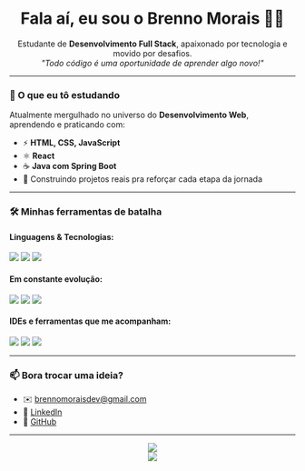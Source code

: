 <h1 align="center">Fala aí, eu sou o Brenno Morais 👨‍💻</h1>
<p align="center">
  Estudante de <strong>Desenvolvimento Full Stack</strong>, apaixonado por tecnologia e movido por desafios.  
  <br/>
  <i>"Todo código é uma oportunidade de aprender algo novo!"</i>
</p>

---

### 🚀 O que eu tô estudando

Atualmente mergulhado no universo do **Desenvolvimento Web**, aprendendo e praticando com:

- ⚡ **HTML, CSS, JavaScript**
- ⚛️ **React**
- ☕ **Java com Spring Boot**
- 🔧 Construindo projetos reais pra reforçar cada etapa da jornada

---

### 🛠️ Minhas ferramentas de batalha

#### Linguagens & Tecnologias:
<p>
  <img src="https://img.shields.io/badge/HTML5-E34F26?style=for-the-badge&logo=html5&logoColor=white"/>
  <img src="https://img.shields.io/badge/CSS3-1572B6?style=for-the-badge&logo=css3&logoColor=white"/>
  <img src="https://img.shields.io/badge/JavaScript-F7DF1E?style=for-the-badge&logo=javascript&logoColor=black"/>
</p>

#### Em constante evolução:
<p>
  <img src="https://img.shields.io/badge/React-61DAFB?style=for-the-badge&logo=react&logoColor=black"/>
  <img src="https://img.shields.io/badge/Java-007396?style=for-the-badge&logo=java&logoColor=white"/>
  <img src="https://img.shields.io/badge/Spring_Boot-6DB33F?style=for-the-badge&logo=spring-boot&logoColor=white"/>
</p>

#### IDEs e ferramentas que me acompanham:
<p>
  <img src="https://img.shields.io/badge/VS_Code-007ACC?style=for-the-badge&logo=visual-studio-code&logoColor=white"/>
  <img src="https://img.shields.io/badge/IntelliJ_IDEA-000000?style=for-the-badge&logo=intellij-idea&logoColor=white"/>
  <img src="https://img.shields.io/badge/Git-F05032?style=for-the-badge&logo=git&logoColor=white"/>
</p>

---

### 📫 Bora trocar uma ideia?

- ✉️ [brennomoraisdev@gmail.com](mailto:brennomoraisdev@gmail.com)
- 💼 [LinkedIn](https://linkedin.com/in/brennomoraisdev)
- 🧠 [GitHub](https://github.com/brennomoraisdev)

---

<p align="center">
  <img src="https://github-readme-stats.vercel.app/api?username=brennomoraisdev&show_icons=true&theme=radical&hide=prs"/>
  <br>
  <img src="https://github-readme-streak-stats.herokuapp.com/?user=brennomoraisdev&theme=radical"/>
</p>

